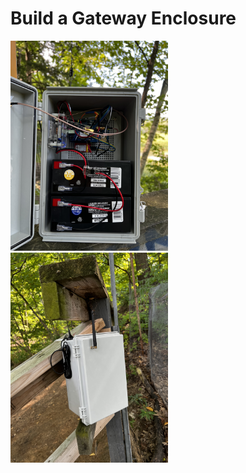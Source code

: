 # Build a Gateway Enclosure

<img src="/Documentation/Pictures/IMG_1833.jpeg" width="50%">

<img src="/Documentation/Pictures/IMG_1838.jpeg" width="50%">